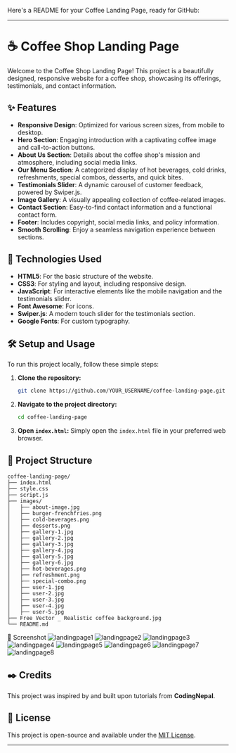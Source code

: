 Here's a README for your Coffee Landing Page, ready for GitHub:

-----

# ☕ Coffee Shop Landing Page

Welcome to the Coffee Shop Landing Page\! This project is a beautifully designed, responsive website for a coffee shop, showcasing its offerings, testimonials, and contact information.

## ✨ Features

  * **Responsive Design**: Optimized for various screen sizes, from mobile to desktop.
  * **Hero Section**: Engaging introduction with a captivating coffee image and call-to-action buttons.
  * **About Us Section**: Details about the coffee shop's mission and atmosphere, including social media links.
  * **Our Menu Section**: A categorized display of hot beverages, cold drinks, refreshments, special combos, desserts, and quick bites.
  * **Testimonials Slider**: A dynamic carousel of customer feedback, powered by Swiper.js.
  * **Image Gallery**: A visually appealing collection of coffee-related images.
  * **Contact Section**: Easy-to-find contact information and a functional contact form.
  * **Footer**: Includes copyright, social media links, and policy information.
  * **Smooth Scrolling**: Enjoy a seamless navigation experience between sections.

## 🚀 Technologies Used

  * **HTML5**: For the basic structure of the website.
  * **CSS3**: For styling and layout, including responsive design.
  * **JavaScript**: For interactive elements like the mobile navigation and the testimonials slider.
  * **Font Awesome**: For icons.
  * **Swiper.js**: A modern touch slider for the testimonials section.
  * **Google Fonts**: For custom typography.

## 🛠️ Setup and Usage

To run this project locally, follow these simple steps:

1.  **Clone the repository:**
    ```bash
    git clone https://github.com/YOUR_USERNAME/coffee-landing-page.git
    ```
2.  **Navigate to the project directory:**
    ```bash
    cd coffee-landing-page
    ```
3.  **Open `index.html`:**
    Simply open the `index.html` file in your preferred web browser.

## 📁 Project Structure

```
coffee-landing-page/
├── index.html
├── style.css
├── script.js
├── images/
│   ├── about-image.jpg
│   ├── burger-frenchfries.png
│   ├── cold-beverages.png
│   ├── desserts.png
│   ├── gallery-1.jpg
│   ├── gallery-2.jpg
│   ├── gallery-3.jpg
│   ├── gallery-4.jpg
│   ├── gallery-5.jpg
│   ├── gallery-6.jpg
│   ├── hot-beverages.png
│   ├── refreshment.png
│   ├── special-combo.png
│   ├── user-1.jpg
│   ├── user-2.jpg
│   ├── user-3.jpg
│   ├── user-4.jpg
│   ├── user-5.jpg
├── Free Vector _ Realistic coffee background.jpg
└── README.md
```
🎨 Screenshot 
![landingpage1](https://github.com/user-attachments/assets/42fa0036-1ef5-43d3-b1fe-f661d99624e7)
![landingpage2](https://github.com/user-attachments/assets/63c77930-7f38-48d3-82d1-839560b3fc55)
![landingpage3](https://github.com/user-attachments/assets/6c6d2b13-ae55-4f07-97eb-3f4263028b2e)
![landingpage4](https://github.com/user-attachments/assets/2d4193ac-4670-4548-999b-1cf7793c3353)
![landingpage5](https://github.com/user-attachments/assets/254e5826-4fcf-4217-b124-9a37c12696f8)
![landingpage6](https://github.com/user-attachments/assets/78146ce7-86de-4a0b-ba7b-dffad06e6829)
![landingpage7](https://github.com/user-attachments/assets/0ae3e6f0-db6c-4a0b-a307-d7447314478f)
![landingpage8](https://github.com/user-attachments/assets/cb958a24-cf0d-4908-9b19-1afe2e556ffc)



## ✒️ Credits

This project was inspired by and built upon tutorials from **CodingNepal**.

## 📄 License

This project is open-source and available under the [MIT License](https://www.google.com/search?q=LICENSE).

-----
